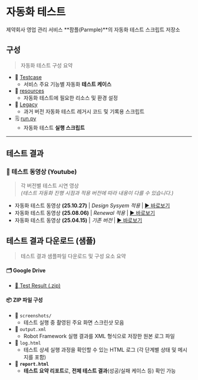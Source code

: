 # 자동화 테스트
제약회사 영업 관리 서비스 **팜플(Parmple)**의 자동화 테스트 스크립트 저장소

## 구성
> 자동화 테스트 구성 요약
- 📂 [Testcase](./Testcase)
  - 서비스 주요 기능별 자동화 **테스트 케이스**
- 📂 [resources](./resources)
  - 자동화 테스트에 필요한 리소스 및 환경 설정
- 📂 [Legacy](./Legacy)
  - 과거 버전 자동화 테스트 레거시 코드 및 기록용 스크립트
- 🗒️ [run.py](./run.py)
  - 자동화 테스트 **실행 스크립트**

---

## 테스트 결과
### 🎥 테스트 동영상 (Youtube)
> 각 버전별 테스트 시연 영상  
> *(테스트 자동화 진행 시점과 적용 버전에 따라 내용이 다를 수 있습니다.)*

- 자동화 테스트 동영상 **(25.10.27)** | *Design Sysyem 적용* | [▶️ 바로보기](https://youtu.be/e3fbpIVPqks)
- 자동화 테스트 동영상 **(25.08.06)** | *Renewal 적용* | [▶️ 바로보기](https://youtu.be/KU7lC9yqJbI)
- 자동화 테스트 동영상 **(25.04.15)** | *기존 버전* | [▶️ 바로보기](https://youtu.be/5YyteNw1Jz4)

## 테스트 결과 다운로드 (샘플)
> 테스트 결과 샘플파일 다운로드 및 구성 요소 요약

#### 🗂️ **Google Drive**
- [🔗 Test Result (.zip)](https://drive.google.com/drive/folders/1DHx_hG_0kR07e8FNK_DZIVcNYrUpTyi0)

#### 📦 ZIP 파일 구성
- 📁 `screenshots/`  
  - 테스트 실행 중 촬영된 주요 화면 스크린샷 모음
- 📄 `output.xml`  
  - Robot Framework 실행 결과를 XML 형식으로 저장한 원본 로그 파일
- 📄 `log.html`  
  - 테스트 상세 실행 과정을 확인할 수 있는 HTML 로그 (각 단계별 상태 및 메시지를 포함)
- 📄 **`report.html`**  
  - **테스트 요약 리포트**로, **전체 테스트 결과**(성공/실패 케이스 등) 확인 가능